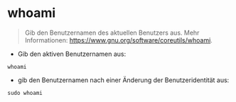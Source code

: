 # whoami

> Gib den Benutzernamen des aktuellen Benutzers aus.
> Mehr Informationen: <https://www.gnu.org/software/coreutils/whoami>.

- Gib den aktiven Benutzernamen aus:

`whoami`

- gib den Benutzernamen nach einer Änderung der Benutzeridentität aus:

`sudo whoami`
